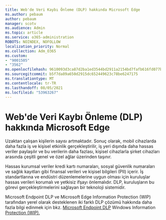 ```yaml
---
title: Web'de Veri Kaybı Önleme (DLP) hakkında Microsoft Edge
ms.author: pebaum
author: pebaum
manager: scotv
ms.audience: Admin
ms.topic: article
ms.service: o365-administration
ROBOTS: NOINDEX, NOFOLLOW
localization_priority: Normal
ms.collection: Adm_O365
ms.custom:
- "9001505"
- "3562"
ms.openlocfilehash: 9610093d3ca87d2ba1ed3544bd2911a2154bd7fafb616fd077b42d5cce6c49fb
ms.sourcegitcommit: b5f7da89a650d2915dc652449623c78be6247175
ms.translationtype: MT
ms.contentlocale: tr-TR
ms.lasthandoff: 08/05/2021
ms.locfileid: "53963267"
---
```

# <a name="learn-about-data-loss-prevention-dlp-in-microsoft-edge"></a>Web'de Veri Kaybı Önleme (DLP) hakkında Microsoft Edge

Uzaktan çalışan kişilerin sayısı artmaktadır. Sonuç olarak, mobil cihazlarda daha fazla iş ve kişisel etkinlik gerçekleştirilir, iş yeri dışında daha hassas veriler paylaşılır ve bu verilerin daha fazlası, kişisel cihazlarla şirket cihazları arasında çeşitli genel ve özel ağlar üzerinden taşınır.

Hassas kurumsal veriler kredi kartı numaraları, sosyal güvenlik numaraları ve sağlık kayıtları gibi finansal verileri ve kişisel bilgileri (PII) içerir. İş standartlarına ve endüstri düzenlemelerine uygun olması için kuruluşlar hassas verileri korumalı ve yetkisiz ifşayı önlemalıdır. DLP, kuruluşların bu görevi gerçekleştirmelerini sağlayan bir teknoloji sistemidir.

Microsoft Endpoint DLP ve Microsoft Edge Information Protection (WIP) tarafından yerel olarak desteklenen iki farklı DLP çözümü hakkında daha fazla bilgi edinmek için bkz. [Microsoft Endpoint DLP](https://go.microsoft.com/fwlink/?linkid=2151765) Windows Information [Protection (WIP).](https://go.microsoft.com/fwlink/?linkid=2151766)